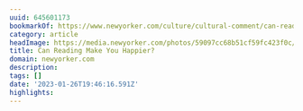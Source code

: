 ```yaml
---
uuid: 645601173
bookmarkOf: https://www.newyorker.com/culture/cultural-comment/can-reading-make-you-happier
category: article
headImage: https://media.newyorker.com/photos/59097cc68b51cf59fc423f0c/16:9/w_1280,c_limit/Dovey-Can-Reading-Make-Us-Feel-Better.jpg
title: Can Reading Make You Happier?
domain: newyorker.com
description: 
tags: []
date: '2023-01-26T19:46:16.591Z'
highlights: 
---
```



